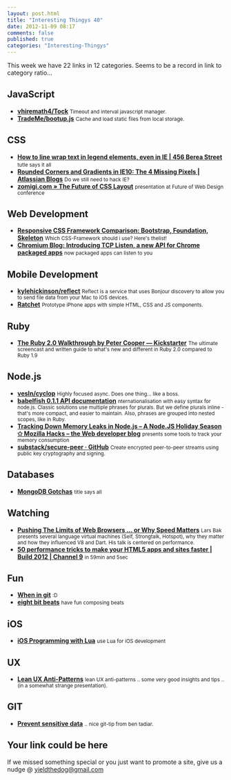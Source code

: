 ```yaml
--- 
layout: post.html 
title: "Interesting Thingys 40" 
date: 2012-11-09 08:17 
comments: false 
published: true 
categories: "Interesting-Thingys" 
--- 
```

This week we have 22 links in 12 categories. Seems to be a record in link to category ratio…
<!-- More -->

## JavaScript

- **[vhiremath4/Tock](https://github.com/vhiremath4/Tock)**
    <small>Timeout and interval javascript manager.</small>
- **[TradeMe/bootup.js](https://github.com/TradeMe/bootup.js)**
    <small>Cache and load static files from local storage.</small>
 
## CSS

- **[How to line wrap text in legend elements, even in IE | 456 Berea Street](http://www.456bereastreet.com/archive/201210/how_to_line_wrap_text_in_legend_elements_even_in_ie/)**
    <small>tutle says it all</small>
- **[Rounded Corners and Gradients in IE10: The 4 Missing Pixels | Atlassian Blogs](http://blogs.atlassian.com/2012/11/rounded-corners-and-gradients-in-ie10-the-4-missing-pixels/)**
    <small>Do we still need to hack IE?</small>
- **[zomigi.com » The Future of CSS Layout](http://zomigi.com/blog/future-css-layout-fowd/)**
    <small> presentation at Future of Web Design conference</small>
 
## Web Development

- **[Responsive CSS Framework Comparison: Bootstrap, Foundation, Skeleton](http://responsive.vermilion.com/compare.php)**
    <small>Which CSS-Framework should i use? Here's thelist!</small>
- **[Chromium Blog: Introducing TCP Listen, a new API for Chrome packaged apps](http://blog.chromium.org/2012/11/introducing-tcp-listen-new-api-for.html)**
    <small>now packaged apps can listen to you</small>
 
## Mobile Development

- **[kylehickinson/reflect](https://github.com/kylehickinson/reflect)**
    <small>Reflect is a service that uses Bonjour discovery to allow you to send file data from your Mac to iOS devices.</small>
- **[Ratchet](http://maker.github.com/ratchet/)**
    <small>Prototype iPhone apps with simple HTML, CSS and JS components.</small>
 
## Ruby

- **[The Ruby 2.0 Walkthrough by Peter Cooper — Kickstarter](http://www.kickstarter.com/projects/1225193080/the-ruby-20-walkthrough)**
    <small>The ultimate screencast and written guide to what's new and different in Ruby 2.0 compared to Ruby 1.9 </small>
 
## Node.js

- **[vesln/cyclop](https://github.com/vesln/cyclop)**
    <small>Highly focused async. Does one thing... like a boss.</small>
- **[babelfish 0.1.1 API documentation](http://nodeca.github.com/babelfish/)**
    <small>nternationalisation with easy syntax for node.js. Classic solutions use multiple phrases for plurals. But we define plurals inline - that's more compact, and easier to maintain. Also, phrases are grouped into nested scopes, like in Ruby.</small>
- **[Tracking Down Memory Leaks in Node.js – A Node.JS Holiday Season ✩ Mozilla Hacks – the Web developer blog](https://hacks.mozilla.org/2012/11/tracking-down-memory-leaks-in-node-js-a-node-js-holiday-season/)**
    <small>presents some tools to track your memory consumption</small>
- **[substack/secure-peer · GitHub](https://github.com/substack/secure-peer)**
    <small>Create encrypted peer-to-peer streams using public key cryptography and signing.</small>
 
## Databases

- **[MongoDB Gotchas](http://rsmith.co/2012/11/05/mongodb-gotchas-and-how-to-avoid-them/)**
    <small>title says all</small>
 
## Watching

- **[Pushing The Limits of Web Browsers … or Why Speed Matters](http://www.infoq.com/presentations/Performance-V8-Dart)**
    <small>Lars Bak presents several language virtual machines (Self, Strongtalk, Hotspot), why they matter and how they influenced V8 and Dart. His talk is centered on performance. </small>
- **[50 performance tricks to make your HTML5 apps and sites faster | Build 2012 | Channel 9](http://channel9.msdn.com/Events/Build/2012/3-132)**
    <small>in 59min and 5sec</small>
 
## Fun

- **[When in git](http://wheningit.tumblr.com/)**
    <small>:D</small>
- **[eight bit beats](http://eightbitbeats.com/)**
    <small>have fun composing beats</small>
 
## iOS

- **[iOS Programming with Lua](http://www.luanova.org/ioswithlua)**
    <small>use Lua for iOS development</small>
 
## UX

- **[Lean UX Anti-Patterns](http://www.slideshare.net/billwscott/lean-ux-antipatterns)**
    <small>lean UX anti-patterns .. some very good insights and tips .. (in a somewhat strange presentation).</small>
 
## GIT

- **[Prevent sensitive data](http://coderwall.com/p/aoowpg)**
    <small>.. nice git-tip from ben tadiar.</small>
 
## Your link could be here

If we missed something special or you just want to promote a site, give us a nudge @ <a href='&#109;&#97;&#105;&#108;t&#111;&#58;%7&#57;&#105;eld&#116;%68%65do%67&#64;gmail&#37;2&#69;c&#37;6&#70;m'>y&#105;eldt&#104;&#101;dog&#64;&#103;mail&#46;&#99;&#111;m</a>
